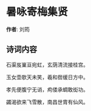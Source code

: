 # 暑咏寄梅集贤

**作者**: 刘筠

## 诗词内容

石渠岌嶪亘宛虹，玄荫清流接桂宫。

玉女壶欹天未笑，羲和辔缓日方中。

孝先便腹宁无诮，痀偻承蜩敢衒功。

蠲渴欲来飞雪散，南昌世胄有仙风。

